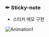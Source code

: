 ### ✏ Sticky-note

- 스티커 메모 구현

![Animation1](https://user-images.githubusercontent.com/65007333/166131258-771c7c81-ffe1-432d-8ce1-a231250b6766.gif)
